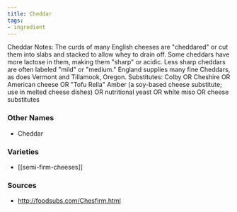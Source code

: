 ```yaml
---
title: Cheddar
tags:
- ingredient
---
```

Cheddar Notes: The curds of many English cheeses are "cheddared" or cut them into slabs and stacked to allow whey to drain off. Some cheddars have more lactose in them, making them "sharp" or acidic. Less sharp cheddars are often labeled "mild" or "medium." England supplies many fine Cheddars, as does Vermont and Tillamook, Oregon. Substitutes: Colby OR Cheshire OR American cheese OR "Tofu Rella" Amber (a soy-based cheese substitute; use in melted cheese dishes) OR nutritional yeast OR white miso OR cheese substitutes

### Other Names

* Cheddar

### Varieties

* [[semi-firm-cheeses]]

### Sources
* http://foodsubs.com/Chesfirm.html
